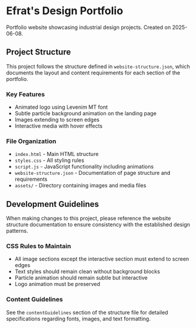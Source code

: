 # Efrat's Design Portfolio

Portfolio website showcasing industrial design projects. Created on 2025-06-08.

## Project Structure

This project follows the structure defined in `website-structure.json`, which documents the layout and content requirements for each section of the portfolio.

### Key Features

- Animated logo using Levenim MT font
- Subtle particle background animation on the landing page
- Images extending to screen edges
- Interactive media with hover effects

### File Organization

- `index.html` - Main HTML structure
- `styles.css` - All styling rules
- `script.js` - JavaScript functionality including animations
- `website-structure.json` - Documentation of page structure and requirements
- `assets/` - Directory containing images and media files

## Development Guidelines

When making changes to this project, please reference the website structure documentation to ensure consistency with the established design patterns.

### CSS Rules to Maintain

- All image sections except the interactive section must extend to screen edges
- Text styles should remain clean without background blocks
- Particle animation should remain subtle but interactive
- Logo animation must be preserved

### Content Guidelines

See the `contentGuidelines` section of the structure file for detailed specifications regarding fonts, images, and text formatting.